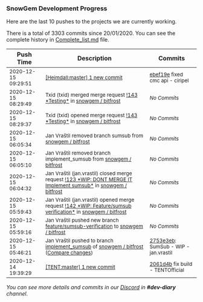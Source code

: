 
### SnowGem Development Progress

Here are the last 10 pushes to the projects we are currently working.

There is a total of 3303 commits since 20/01/2020. You can see the complete history in
 [Complete_list.md](Complete_list.md) file.

| Push Time | Description | Commits |
| --- | --- | --- |
| <sub>2020-12-15 09:29:51</sub> | <sub>[[Heimdall:master] 1 new commit](https://github.com/ciripel/Heimdall/commit/ebef19e10779af2e19d953a3f2828e8c433e0b3a)</sub> | <sub>[ebef19e](https://github.com/ciripel/Heimdall/commit/ebef19e10779af2e19d953a3f2828e8c433e0b3a) fixed cmc api - ciripel</sub> |
| <sub>2020-12-15 08:29:49</sub> | <sub>Txid (txid) merged merge request [\!143 \*Testing\*](https://gitlab.com/snowgem/bitfrost/-/merge_requests/143) in [snowgem / bitfrost](https://gitlab.com/snowgem/bitfrost)</sub> | <sub>_No Commits_</sub> |
| <sub>2020-12-15 08:29:37</sub> | <sub>Txid (txid) opened merge request [\!143 \*Testing\*](https://gitlab.com/snowgem/bitfrost/-/merge_requests/143) in [snowgem / bitfrost](https://gitlab.com/snowgem/bitfrost)</sub> | <sub>_No Commits_</sub> |
| <sub>2020-12-15 06:05:34</sub> | <sub>Jan Vraštil removed branch sumsub from [snowgem / bitfrost](https://gitlab.com/snowgem/bitfrost)</sub> | <sub>_No Commits_</sub> |
| <sub>2020-12-15 06:05:10</sub> | <sub>Jan Vraštil removed branch implement_sumsub from [snowgem / bitfrost](https://gitlab.com/snowgem/bitfrost)</sub> | <sub>_No Commits_</sub> |
| <sub>2020-12-15 06:04:32</sub> | <sub>Jan Vraštil (jan.vrastil) closed merge request [\!123 \*WIP: DONT MERGE IT Implement sumsub\*](https://gitlab.com/snowgem/bitfrost/-/merge_requests/123) in [snowgem / bitfrost](https://gitlab.com/snowgem/bitfrost)</sub> | <sub>_No Commits_</sub> |
| <sub>2020-12-15 05:59:43</sub> | <sub>Jan Vraštil (jan.vrastil) opened merge request [\!142 \*WIP: Feature/sumsub verification\*](https://gitlab.com/snowgem/bitfrost/-/merge_requests/142) in [snowgem / bitfrost](https://gitlab.com/snowgem/bitfrost)</sub> | <sub>_No Commits_</sub> |
| <sub>2020-12-15 05:59:16</sub> | <sub>Jan Vraštil pushed new branch [feature/sumsub\-verification](https://gitlab.com/snowgem/bitfrost/commits/feature/sumsub-verification) to [snowgem / bitfrost](https://gitlab.com/snowgem/bitfrost)</sub> | <sub>_No Commits_</sub> |
| <sub>2020-12-15 05:46:21</sub> | <sub>Jan Vraštil pushed to branch [implement\_sumsub](https://gitlab.com/snowgem/bitfrost/commits/implement_sumsub) of [snowgem / bitfrost](https://gitlab.com/snowgem/bitfrost) ([Compare changes](https://gitlab.com/snowgem/bitfrost/compare/b8cbe205fa04e4e288f4f380d8f57b3ffa334265...2753e3eb00e0a23d8f41fe023e361ccd8c303d30))</sub> | <sub>[2753e3eb](https://gitlab.com/snowgem/bitfrost/-/commit/2753e3eb00e0a23d8f41fe023e361ccd8c303d30): SumSub - WIP - jan.vrastil</sub> |
| <sub>2020-12-14 19:39:29</sub> | <sub>[[TENT:master] 1 new commit](https://github.com/TENTOfficial/TENT/commit/2061d4b32d1b9841f62695fb7ba545eac1c2c974)</sub> | <sub>[2061d4b](https://github.com/TENTOfficial/TENT/commit/2061d4b32d1b9841f62695fb7ba545eac1c2c974) fix build - TENTOfficial</sub> |

_You can see more details and commits in our [Discord](https://discord.gg/zumGnbg) in **#dev-diary** channel._
